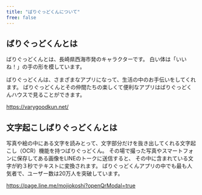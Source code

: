 ```yaml
---
title: "ばりぐっどくんについて"
free: false
---
```


## ばりぐっどくんとは

ばりぐっどくんとは、長崎県西海市発のキャラクターです。
白い体は「いいね！」の手の形を模しています。

ばりぐっどくんは、さまざまなアプリになって、生活の中のお手伝いをしてくれます。
ばりぐっどくんとその仲間たちの楽しくて便利なアプリはばりぐっどくんハウスで見ることができます。

https://varygoodkun.net/ 

## 文字起こしばりぐっどくんとは

写真や絵の中にある文字を読みとって、文字部分だけを抜き出してくれる文字起こし（OCR）機能を持つばりぐっどくん。
その場で撮った写真やスマートフォンに保存してある画像をLINEのトークに送信すると、
その中に含まれている文字が約３秒でテキストに変換されます。
ばりぐっどくんアプリの中でも最も人気者で、ユーザー数は20万人を突破しています。

https://page.line.me/mojiokoshi?openQrModal=true